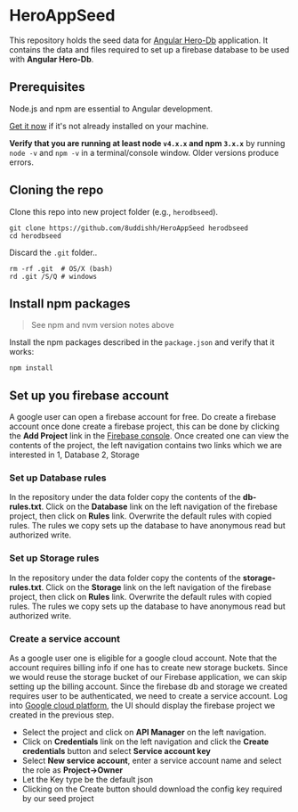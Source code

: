 # HeroAppSeed
This repository holds the seed data for [Angular Hero-Db]("") application. It contains the data and files required to set up a firebase database to be used with **Angular Hero-Db**. 

## Prerequisites

Node.js and npm are essential to Angular development. 
    
<a href="https://docs.npmjs.com/getting-started/installing-node" target="_blank" title="Installing Node.js and updating npm">
Get it now</a> if it's not already installed on your machine.
 
**Verify that you are running at least node `v4.x.x` and npm `3.x.x`**
by running `node -v` and `npm -v` in a terminal/console window.
Older versions produce errors.

## Cloning the repo

Clone this repo into new project folder (e.g., `herodbseed`).
```shell
git clone https://github.com/8uddishh/HeroAppSeed herodbseed
cd herodbseed

```
Discard the `.git` folder..
```shell
rm -rf .git  # OS/X (bash)
rd .git /S/Q # windows
```
## Install npm packages

> See npm and nvm version notes above

Install the npm packages described in the `package.json` and verify that it works:

```shell
npm install
```
## Set up you firebase account
A google user can open a firebase account for free. Do create a firebase account once done create a firebase project, this can be done by clicking the **Add Project** link in the <a href="https://console.firebase.google.com" target="_blank" title="Firebase Concole">Firebase console</a>. Once created one can view the contents of the project, the left navigation contains two links which we are interested in 1, Database 2, Storage

### Set up Database rules
In the repository under the data folder copy the contents of the **db-rules.txt**. Click on the **Database** link on the left navigation of the firebase project, then click on **Rules** link. Overwrite the default rules with copied rules. The rules we copy sets up the database to have anonymous read but authorized write.

### Set up Storage rules
In the repository under the data folder copy the contents of the **storage-rules.txt**. Click on the **Storage** link on the left navigation of the firebase project, then click on **Rules** link. Overwrite the default rules with copied rules. The rules we copy sets up the database to have anonymous read but authorized write.

### Create a service account
As a google user one is eligible for a google cloud account. Note that the account requires billing info if one has to create new storage buckets. Since we would reuse the storage bucket of our Firebase application, we can skip setting up the billing account. Since the firebase db and storage we created requires user to be authenticated, we need to create a service account. Log into <a href="https://console.cloud.google.com/" target="_blank" title="Firebase Concole">Google cloud platform</a>, the UI should display the firebase project we created in the previous step. 
* Select the project and click on **API Manager** on the left navigation. 
* Click on **Credentials** link on the left navigation and click the **Create credentials** button and select **Service account key**
* Select **New service account**, enter a service account name and select the role as **Project->Owner**
* Let the Key type be the default json
* Clicking on the Create button should download the config key required by our seed project







